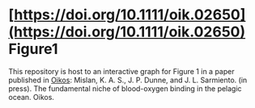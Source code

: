 # [https://doi.org/10.1111/oik.02650](https://doi.org/10.1111/oik.02650) Figure1

This repository is host to an interactive graph for Figure 1 in a paper published in [Oikos](http://www.oikosjournal.org/):
  Mislan, K. A. S., J. P. Dunne, and J. L. Sarmiento. (in press). The fundamental niche of blood-oxygen binding in the pelagic ocean. Oikos.
